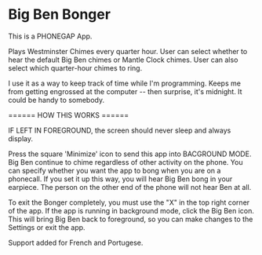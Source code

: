 # Big Ben Bonger

This is a PHONEGAP App.

Plays Westminster Chimes every quarter hour. User can select whether to hear the default
Big Ben chimes or Mantle Clock chimes.  User can also select which quarter-hour chimes
to ring.

I use it as a way to keep track of time while I'm programming.
Keeps me from getting engrossed at the computer -- then surprise, it's midnight.
It could be handy to somebody.

====== HOW THIS WORKS ======

IF LEFT IN FOREGROUND, the screen should never sleep and always display.
 
Press the square 'Minimize' icon to send this app into BACGROUND MODE.
Big Ben continue to chime regardless of other activity on the phone.
You can specify whether you want the app to bong when you are on a 
phonecall. If you set it up this way, you will hear Big Ben bong in
your earpiece. The person on the other end of the phone will not hear
Ben at all.

To exit the Bonger completely, you must use the "X" in the top right corner 
of the app. If the app is running in background mode, click the Big Ben icon. 
This will bring Big Ben back to foreground, so you can make changes to the
Settings or exit the app.

Support added for French and Portugese. 

